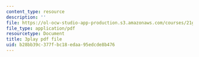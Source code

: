 ```yaml
---
content_type: resource
description: ''
file: https://ol-ocw-studio-app-production.s3.amazonaws.com/courses/21g-027-asia-in-the-modern-world-images-representations-fall-2016/b28bb39c377fbc18edaa95edcde8b476_Ay80m-WFyko.pdf
file_type: application/pdf
resourcetype: Document
title: 3play pdf file
uid: b28bb39c-377f-bc18-edaa-95edcde8b476
---
```

